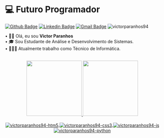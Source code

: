 # :computer: Futuro Programador

[![Github Badge](https://img.shields.io/badge/-Github-000?style=flat-square&logo=Github&logoColor=white&link=https://github.com/victorparanhos94)](https://github.com/victorparanhos94)
[![Linkedin Badge](https://img.shields.io/badge/-LinkedIn-blue?style=flat-square&logo=Linkedin&logoColor=white&link=https://www.linkedin.com/in/victorparanhos94/)](https://www.linkedin.com/in/victorparanhos94/)
[![Gmail Badge](https://img.shields.io/badge/-Gmail-c14438?style=flat-square&logo=Gmail&logoColor=white&link=mailto:victorparanhos1234@gmail.com)](mailto:victorparanhos1234@gmail.com)
<img alt="victorparanhos94" src="https://komarev.com/ghpvc/?username=victorparanhos94&style=flat-square">

• 👋🏻 Olá, eu sou <strong>Victor Paranhos</strong>  </br>
• 🎓 Sou Estudante de Análise e Desenvolvimento de Sistemas. </br>
• 👨🏻‍💼 Atualmente trabalho como Técnico de Informática. <br><br>


<div align="center">
  <a href="https://github.com/victorparanhos94">
  <img height="180em" src="https://github-readme-stats.vercel.app/api?username=victorparanhos94&show_icons=true&theme=dracula&include_all_commits=true&count_private=true&cache_seconds=1800"/>
  <img height="180em" src="https://github-readme-stats.vercel.app/api/top-langs/?username=victorparanhos94&layout=compact&langs_count=7&theme=dracula&cache_seconds=1800"/>

<div style="display: inline_block"><br>
  <img align="center" alt="victorparanhos94-htm5"  src="https://img.shields.io/badge/HTML5-E34F26?style=for-the-badge&logo=html5&logoColor=white">
  <img align="center" alt="victorparanhos94-css3"  src="https://img.shields.io/badge/CSS3-1572B6?style=for-the-badge&logo=css3&logoColor=white">
  <img align="center" alt="victorparanhos94-js"  src="https://img.shields.io/badge/JavaScript-F7DF1E?style=for-the-badge&logo=javascript&logoColor=black">
  <img align="center" alt="victorparanhos94-python"  src="https://img.shields.io/badge/Python-14354C?style=for-the-badge&logo=python&logoColor=white">
 </div>
